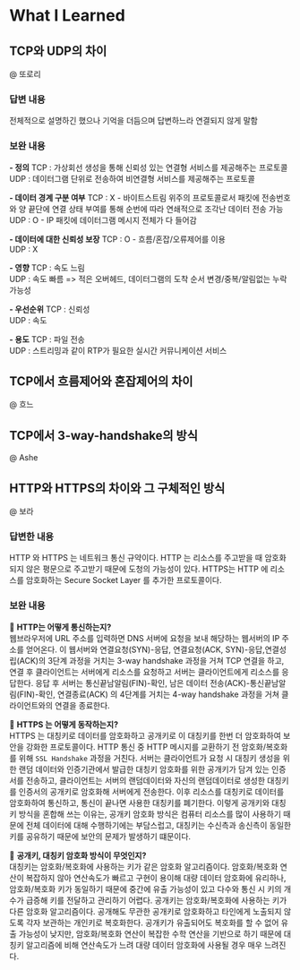 # What I Learned  

## TCP와 UDP의 차이  
@ 또로리  
### 답변 내용
전체적으로 설명하긴 했으나 기억을 더듬으며 답변하느라 연결되지 않게 말함  

### 보완 내용
**- 정의**
TCP : 가상회선 생성을 통해 신뢰성 있는 연결형 서비스를 제공해주는 프로토콜  
UDP : 데이터그램 단위로 전송하여 비연결형 서비스를 제공해주는 프로토콜  
  
**- 데이터 경계 구분 여부**
TCP : X - 바이트스트림 위주의 프로토콜로서 패킷에 전송번호와 양 끝단에 연결 상태 부여를 통해 순번에 따라 연쇄적으로 조각난 데이터 전송 가능  
UDP : O - IP 패킷에 데이터그램 메시지 전체가 다 들어감  

**- 데이터에 대한 신뢰성 보장**
TCP : O - 흐름/혼잡/오류제어를 이용  
UDP : X  

**- 영향**
TCP : 속도 느림  
UDP : 속도 빠름 => 적은 오버헤드, 데이터그램의 도착 순서 변경/중복/알림없는 누락 가능성  

**- 우선순위**
TCP : 신뢰성  
UDP : 속도  

**- 용도**
TCP : 파일 전송  
UDP : 스트리밍과 같이 RTP가 필요한 실시간 커뮤니케이션 서비스  
  
## TCP에서 흐름제어와 혼잡제어의 차이  
@ 흐느

## TCP에서 3-way-handshake의 방식  
@ Ashe

## HTTP와 HTTPS의 차이와 그 구체적인 방식
@ 보라
### 답변한 내용
HTTP 와 HTTPS 는 네트워크 통신 규약이다. HTTP 는 리소스를 주고받을 때 암호화되지 않은 평문으로 주고받기 때문에 도청의 가능성이 있다. HTTPS는 HTTP 에 리소스를 암호화하는 Secure Socket Layer 를 추가한 프로토콜이다.

### 보완 내용
🤨 **HTTP는 어떻게 통신하는지?**  
웹브라우저에 URL 주소를 입력하면 DNS 서버에 요청을 보내 해당하는 웹서버의 IP 주소를 얻어온다. 이 웹서버와 연결요청(SYN)-응답, 연결요청(ACK, SYN)-응답,연결성립(ACK)의 3단계 과정을 거치는 3-way handshake 과정을 거쳐 TCP 연결을 하고, 연결 후 클라이언트는 서버에게 리소스를 요청하고 서버는 클라이언트에게 리소스를 응답한다. 응답 후 서버는 통신끝남알림(FIN)-확인, 남은 데이터 전송(ACK)-통신끝남알림(FIN)-확인, 연결종료(ACK) 의 4단계를 거치는 4-way handshake 과정을 거쳐 클라이언트와의 연결을 종료한다.

🤨 **HTTPS 는 어떻게 동작하는지?**   
HTTPS 는 대칭키로 데이터를 암호화하고 공개키로 이 대칭키를 한번 더 암호화하여 보안을 강화한 프로토콜이다. HTTP 통신 중 HTTP 메시지를 교환하기 전 암호화/복호화를 위해 `SSL Handshake` 과정을 거친다. 서버는 클라이언트가 요청 시 대칭키 생성을 위한 랜덤 데이터와 인증기관에서 발급한 대칭키 암호화를 위한 공개키가 담겨 있는 인증서를 전송하고, 클라이언트는 서버의 랜덤데이터와 자신의 랜덤데이터로 생성한 대칭키를 인증서의 공개키로 암호화해 서버에게 전송한다. 이후 리소스를 대칭키로 데이터를 암호화하여 통신하고, 통신이 끝나면 사용한 대칭키를 폐기한다. 이렇게 공개키와 대칭키 방식을 혼합해 쓰는 이유는, 공개키 암호화 방식은 컴퓨터 리소스를 많이 사용하기 때문에 전체 데이터에 대해 수행하기에는 부담스럽고, 대칭키는 수신측과 송신측이 동일한 키를 공유하기 때문에 보안의 문제가 발생하기 떄문이다.

🤨 **공개키, 대칭키 암호화 방식이 무엇인지?**  
대칭키는 암호화/복호화에 사용하는 키가 같은 암호화 알고리즘이다. 암호화/복호화 연산이 복잡하지 않아 연산속도가 빠르고 구현이 용이해 대량 데이터 암호화에 유리하나, 암호화/복호화 키가 동일하기 때문에 중간에 유출 가능성이 있고 다수와 통신 시 키의 개수가 급증해 키를 전달하고 관리하기 어렵다. 공개키는 암호화/복호화에 사용하는 키가 다른 암호화 알고리즘이다. 공개해도 무관한 공개키로 암호화하고 타인에게 노출되지 않도록 각자 보관하는 개인키로 복호화한다. 공개키가 유출되어도 복호화를 할 수 없어 유출 가능성이 낮지만, 암호화/복호화 연산이 복잡한 수학 연산을 기반으로 하기 때문에 대칭키 알고리즘에 비해 연산속도가 느려 대량 데이터 암호화에 사용될 경우 매우 느려진다.
